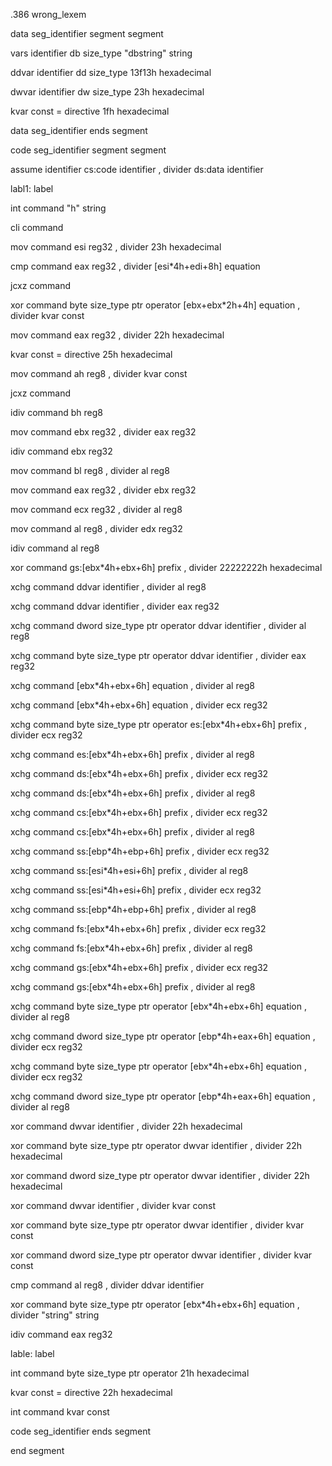 .386 wrong_lexem

data seg_identifier
segment segment

vars identifier
db size_type
"dbstring" string

ddvar identifier
dd size_type
13f13h hexadecimal

dwvar identifier
dw size_type
23h hexadecimal

kvar const
= directive
1fh hexadecimal

data seg_identifier
ends segment

code seg_identifier
segment segment

assume identifier
cs:code identifier
, divider
ds:data identifier

labl1: label

int command
"h" string

cli command

mov command
esi reg32
, divider
23h hexadecimal

cmp command
eax reg32
, divider
[esi*4h+edi+8h] equation

jcxz command

xor command
byte size_type
ptr operator
[ebx+ebx*2h+4h] equation
, divider
kvar const

mov command
eax reg32
, divider
22h hexadecimal

kvar const
= directive
25h hexadecimal

mov command
ah reg8
, divider
kvar const

jcxz command

idiv command
bh reg8

mov command
ebx reg32
, divider
eax reg32

idiv command
ebx reg32

mov command
bl reg8
, divider
al reg8

mov command
eax reg32
, divider
ebx reg32

mov command
ecx reg32
, divider
al reg8

mov command
al reg8
, divider
edx reg32

idiv command
al reg8

xor command
gs:[ebx*4h+ebx+6h] prefix
, divider
22222222h hexadecimal

xchg command
ddvar identifier
, divider
al reg8

xchg command
ddvar identifier
, divider
eax reg32

xchg command
dword size_type
ptr operator
ddvar identifier
, divider
al reg8

xchg command
byte size_type
ptr operator
ddvar identifier
, divider
eax reg32

xchg command
[ebx*4h+ebx+6h] equation
, divider
al reg8

xchg command
[ebx*4h+ebx+6h] equation
, divider
ecx reg32

xchg command
byte size_type
ptr operator
es:[ebx*4h+ebx+6h] prefix
, divider
ecx reg32

xchg command
es:[ebx*4h+ebx+6h] prefix
, divider
al reg8

xchg command
ds:[ebx*4h+ebx+6h] prefix
, divider
ecx reg32

xchg command
ds:[ebx*4h+ebx+6h] prefix
, divider
al reg8

xchg command
cs:[ebx*4h+ebx+6h] prefix
, divider
ecx reg32

xchg command
cs:[ebx*4h+ebx+6h] prefix
, divider
al reg8

xchg command
ss:[ebp*4h+ebp+6h] prefix
, divider
ecx reg32

xchg command
ss:[esi*4h+esi+6h] prefix
, divider
al reg8

xchg command
ss:[esi*4h+esi+6h] prefix
, divider
ecx reg32

xchg command
ss:[ebp*4h+ebp+6h] prefix
, divider
al reg8

xchg command
fs:[ebx*4h+ebx+6h] prefix
, divider
ecx reg32

xchg command
fs:[ebx*4h+ebx+6h] prefix
, divider
al reg8

xchg command
gs:[ebx*4h+ebx+6h] prefix
, divider
ecx reg32

xchg command
gs:[ebx*4h+ebx+6h] prefix
, divider
al reg8

xchg command
byte size_type
ptr operator
[ebx*4h+ebx+6h] equation
, divider
al reg8

xchg command
dword size_type
ptr operator
[ebp*4h+eax+6h] equation
, divider
ecx reg32

xchg command
byte size_type
ptr operator
[ebx*4h+ebx+6h] equation
, divider
ecx reg32

xchg command
dword size_type
ptr operator
[ebp*4h+eax+6h] equation
, divider
al reg8

xor command
dwvar identifier
, divider
22h hexadecimal

xor command
byte size_type
ptr operator
dwvar identifier
, divider
22h hexadecimal

xor command
dword size_type
ptr operator
dwvar identifier
, divider
22h hexadecimal

xor command
dwvar identifier
, divider
kvar const

xor command
byte size_type
ptr operator
dwvar identifier
, divider
kvar const

xor command
dword size_type
ptr operator
dwvar identifier
, divider
kvar const

cmp command
al reg8
, divider
ddvar identifier

xor command
byte size_type
ptr operator
[ebx*4h+ebx+6h] equation
, divider
"string" string

idiv command
eax reg32

lable: label

int command
byte size_type
ptr operator
21h hexadecimal

kvar const
= directive
22h hexadecimal

int command
kvar const

code seg_identifier
ends segment

end segment

